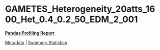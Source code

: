 # GAMETES_Heterogeneity_20atts_1600_Het_0.4_0.2_50_EDM_2_001

[**Pandas Profiling Report**](https://epistasislab.github.io/pmlb/profile/GAMETES_Heterogeneity_20atts_1600_Het_0.4_0.2_50_EDM_2_001.html)

[Metadata](metadata.yaml) | [Summary Statistics](summary_stats.tsv)

